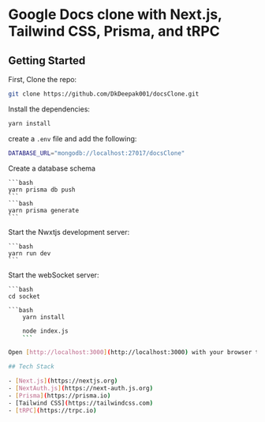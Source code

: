 # Google Docs clone with Next.js, Tailwind CSS, Prisma, and tRPC

## Getting Started

First, Clone the repo:

```bash
git clone https://github.com/DkDeepak001/docsClone.git
```

Install the dependencies:

```bash
yarn install
```

create a `.env` file and add the following:

```bash
DATABASE_URL="mongodb://localhost:27017/docsClone"
```

Create a database schema

    ```bash
    yarn prisma db push
    ```
    ```bash
    yarn prisma generate
    ```

Start the Nwxtjs development server:

    ```bash
    yarn run dev
    ```

Start the webSocket server:

    ```bash
    cd socket

````
```bash
    yarn install
````

````bash
    node index.js
    ```

Open [http://localhost:3000](http://localhost:3000) with your browser to see the result.

## Tech Stack

- [Next.js](https://nextjs.org)
- [NextAuth.js](https://next-auth.js.org)
- [Prisma](https://prisma.io)
- [Tailwind CSS](https://tailwindcss.com)
- [tRPC](https://trpc.io)
````
